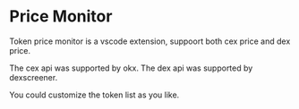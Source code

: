 # Price Monitor
Token price monitor is a vscode extension, suppoort both cex price and dex price. 

The cex api was supported by okx. The dex api was supported by dexscreener. 

You could customize the token list as you like.

